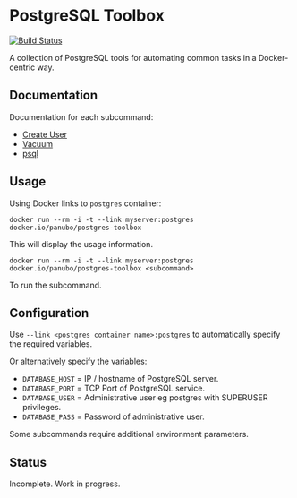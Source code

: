 # PostgreSQL Toolbox

[![Build Status](https://travis-ci.org/panubo/docker-postgres-toolbox.svg?branch=master)](https://travis-ci.org/panubo/docker-postgres-toolbox)

A collection of PostgreSQL tools for automating common tasks in a Docker-centric way.

## Documentation

Documentation for each subcommand:

- [Create User](commands/create-user.md)
- [Vacuum](commands/vacuum.md)
- [psql](commands/psql.md)

## Usage

Using Docker links to `postgres` container:

```docker run --rm -i -t --link myserver:postgres docker.io/panubo/postgres-toolbox```

This will display the usage information.

```docker run --rm -i -t --link myserver:postgres docker.io/panubo/postgres-toolbox <subcommand>```

To run the subcommand.

## Configuration

Use `--link <postgres container name>:postgres` to automatically specify the required variables.

Or alternatively specify the variables:

- `DATABASE_HOST` = IP / hostname of PostgreSQL server.
- `DATABASE_PORT` = TCP Port of PostgreSQL service.
- `DATABASE_USER` = Administrative user eg postgres with SUPERUSER privileges.
- `DATABASE_PASS` = Password of administrative user.

Some subcommands require additional environment parameters.

## Status

Incomplete. Work in progress.
